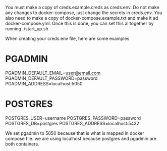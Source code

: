 You must make a copy of creds.example.creds as creds.env.
Do not make any changes to docker-compose, just change the secrets in creds.env.
You also need to make a copy of docker-compose.example.txt and make it ad docker-compose.yml.
Once this is done, you can set this al together by running ./start_up.sh

When creating your creds.env file, here are some examples

# PGADMIN
PGADMIN_DEFAULT_EMAIL=user@email.com
PGADMIN_DEFAULT_PASSWORD=password
PGADMIN_ADDRESS=localhost:5050

# POSTGRES
POSTGRES_USER=username
POSTGRES_PASSWORD=password
POSTGRES_DB=postgres
POSTGRES_ADDRESS=localhost:5432

We set pgadmin to 5050 because that is what is mapped in docker compose file.
we are using localhost because postgres and pgadmin are both containers.

